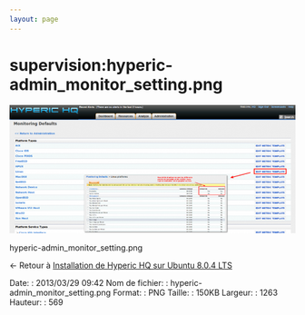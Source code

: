 ```yaml
---
layout: page
---
```


supervision:hyperic-admin\_monitor\_setting.png
===============================================

[![hyperic-admin\_monitor\_setting.png](../../assets/media/supervision/hyperic-admin_monitor_setting.png@cache=&w=900&h=405 "hyperic-admin_monitor_setting.png")](../../assets/media/supervision/hyperic-admin_monitor_setting.png@cache= "Afficher le fichier original")

hyperic-admin\_monitor\_setting.png

← Retour à [Installation de Hyperic HQ sur Ubuntu 8.0.4
LTS](../../various/hyperic-ubuntu-install.html "various:hyperic-ubuntu-install")

Date:
:   2013/03/29 09:42
Nom de fichier:
:   hyperic-admin\_monitor\_setting.png
Format:
:   PNG
Taille:
:   150KB
Largeur:
:   1263
Hauteur:
:   569

